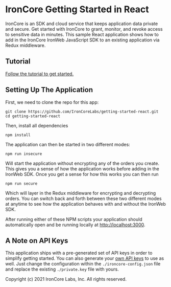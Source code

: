 # IronCore Getting Started in React

IronCore is an SDK and cloud service that keeps application data private and secure. Get started with IronCore to grant, monitor, and revoke access to sensitive data in minutes. This sample React application shows how to add in the IronCore IronWeb JavaScript SDK to an existing application via Redux middleware.

## Tutorial

[Follow the tutorial to get started.](https://ironcorelabs.com/docs/getting-started/react)

## Setting Up The Application

First, we need to clone the repo for this app:

```
git clone https://github.com/IronCoreLabs/getting-started-react.git
cd getting-started-react
```

Then, install all dependencies

```
npm install
```

The application can then be started in two different modes:

```
npm run insecure
```

Will start the application without encrypting any of the orders you create. This gives you a sense of how the application works before adding in the IronWeb SDK. Once you get a sense for how this works you can then run

```
npm run secure
```

Which will layer in the Redux middleware for encrypting and decrypting orders. You can switch back and forth between these two different modes at anytime to see how the application behaves with and without the IronWeb SDK.

After running either of these NPM scripts your application should automatically open and be running locally at [http://localhost:3000](http://localhost:3000).

## A Note on API Keys

This application ships with a pre-generated set of API keys in order to simplify getting started. You can also generate your [own API keys](https://admin.ironcorelabs.com) to use as well. Just change the configuration within the `./ironcore-config.json` file and replace the existing `./private.key` file with yours.

Copyright (c) 2021 IronCore Labs, Inc.
All rights reserved.
